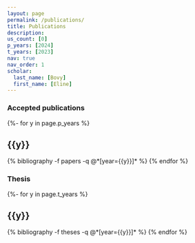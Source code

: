 ```yaml
---
layout: page
permalink: /publications/
title: Publications
description: 
us_count: [0]
p_years: [2024]
t_years: [2023]
nav: true
nav_order: 1
scholar:
  last_name: [Bovy]
  first_name: [Eline]
---
```


<!-- _pages/publications.md -->

<!-- ### Under submission
{%- for c in page.us_count %}
  <h2 class="under_submission"></h2>
  {% bibliography -f under_submission -q @*[title=Imprecise Probabilities Meet Partial Observability: Game Semantics for Robust POMDPs]%}
{% endfor %} -->

### Accepted publications
<div class="publications">
{%- for y in page.p_years %}
  <h2 class="year">{{y}}</h2>
  {% bibliography -f papers -q @*[year={{y}}]* %}
{% endfor %}
</div>

### Thesis
<div class="publications">
{%- for y in page.t_years %}
  <h2 class="year">{{y}}</h2>
  {% bibliography -f theses -q @*[year={{y}}]* %}
{% endfor %}
</div>
